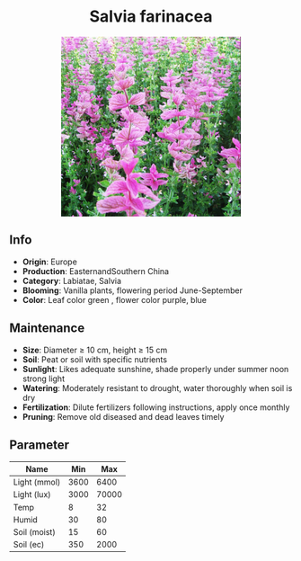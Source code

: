 <h1 align='center'>Salvia farinacea</h1>
<p align="center">
    <img 
        align='center'
        width='320'
        src="../images/salvia farinacea.png" 
        alt='Salvia farinacea' />
</p>

## Info

 - **Origin**: Europe
 - **Production**: EasternandSouthern China
 - **Category**: Labiatae, Salvia
 - **Blooming**: Vanilla plants, flowering period June-September
 - **Color**: Leaf color green , flower color purple, blue

## Maintenance

 - **Size**: Diameter ≥ 10 cm, height ≥ 15 cm
 - **Soil**: Peat or soil with specific nutrients
 - **Sunlight**: Likes adequate sunshine, shade properly under summer noon strong light
 - **Watering**: Moderately resistant to drought, water thoroughly when soil is dry
 - **Fertilization**: Dilute fertilizers following instructions, apply once monthly
 - **Pruning**: Remove old diseased and dead leaves timely

## Parameter

| Name         | Min  | Max   |
|--------------|------|-------|
| Light (mmol) | 3600 | 6400  |
| Light (lux)  | 3000 | 70000 |
| Temp         | 8    | 32    |
| Humid        | 30   | 80    |
| Soil (moist) | 15   | 60    |
| Soil (ec)    | 350  | 2000  |
